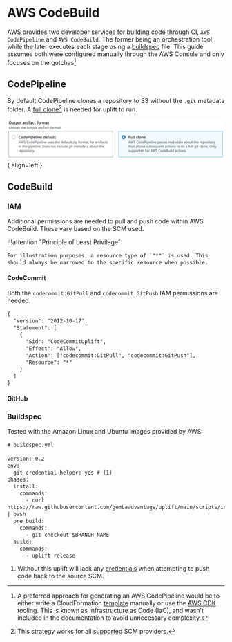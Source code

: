 # AWS CodeBuild

AWS provides two developer services for building code through CI, `AWS CodePipeline` and `AWS CodeBuild`. The former being an orchestration tool, while the later executes each stage using a [buildspec](https://docs.aws.amazon.com/codebuild/latest/userguide/build-spec-ref.html) file. This guide assumes both were configured manually through the AWS Console and only focuses on the gotchas[^1].

## CodePipeline

By default CodePipeline clones a repository to S3 without the `.git` metadata folder. A [full clone](https://docs.aws.amazon.com/codepipeline/latest/userguide/tutorials-codecommit-gitclone.html)[^2] is needed for uplift to run.

![CodePipeline Artifact Format](../static/codepipeline-fullclone.png){ align=left }

## CodeBuild

### IAM

Additional permissions are needed to pull and push code within AWS CodeBuild. These vary based on the SCM used.

!!!attention "Principle of Least Privilege"

    For illustration purposes, a resource type of `"*"` is used. This should always be narrowed to the specific resource when possible.

#### CodeCommit

Both the `codecommit:GitPull` and `codecommit:GitPush` IAM permissions are needed.

```{ .json .annotate linenums="1" hl_lines="8" }
{
  "Version": "2012-10-17",
  "Statement": [
    {
      "Sid": "CodeCommitUplift",
      "Effect": "Allow",
      "Action": ["codecommit:GitPull", "codecommit:GitPush"],
      "Resource": "*"
    }
  ]
}
```

#### GitHub

### Buildspec

Tested with the Amazon Linux and Ubuntu images provided by AWS:

```{ .yaml .annotate linenums="1" hl_lines="5" }
# buildspec.yml

version: 0.2
env:
  git-credential-helper: yes # (1)
phases:
  install:
    commands:
      - curl https://raw.githubusercontent.com/gembaadvantage/uplift/main/scripts/install | bash
  pre_build:
    commands:
      - git checkout $BRANCH_NAME
  build:
    commands:
      - uplift release
```

1. Without this uplift will lack any [credentials](https://docs.aws.amazon.com/codebuild/latest/userguide/build-spec-ref.html#build-spec.env.git-credential-helper) when attempting to push code back to the source SCM.

[^1]: A preferred approach for generating an AWS CodePipeline would be to either write a CloudFormation [template](https://docs.aws.amazon.com/AWSCloudFormation/latest/UserGuide/aws-resource-codepipeline-pipeline.html) manually or use the [AWS CDK](https://github.com/aws/aws-cdk) tooling. This is known as Infrastructure as Code (IaC), and wasn't included in the documentation to avoid unnecessary complexity.
[^2]: This strategy works for all [supported](https://docs.aws.amazon.com/codepipeline/latest/userguide/integrations-action-type.html#integrations-source) SCM providers.
